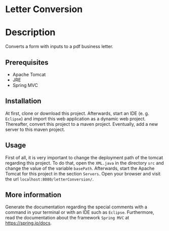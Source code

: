 Letter Conversion
============

# Description
Converts a form with inputs to a pdf business letter.

## Prerequisites
+ Apache Tomcat
+ JRE
+ Spring MVC

## Installation
At first, clone or download this project. Afterwards, start an IDE (e. g. `Eclipse`) and import this web application as a dynamic web project. Thereafter, convert this project to a maven project. Eventually, add a new server to this maven project.

## Usage
First of all, it is very important to change the deployment path of the tomcat regarding this project. To do that, open the `XML.java` in the directory `src` and change the value of the variable `basePath`. Afterwards, start the Apache Tomcat for this project in the section `Servers`. Open your browser and visit the url `localhost:8080/letterConversion/`.

## More information
Generate the documentation regarding the special comments with a command in your terminal or with an IDE such as `Eclipse`. Furthermore, read the documentation about the framework `Spring MVC` at
https://spring.io/docs.
